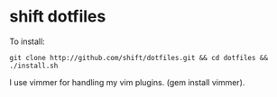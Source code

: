 # shift dotfiles

To install:

    git clone http://github.com/shift/dotfiles.git && cd dotfiles && ./install.sh

I use vimmer for handling my vim plugins. (gem install vimmer).
